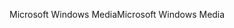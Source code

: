 <span data-ttu-id="1a9ba-101">Microsoft Windows Media</span><span class="sxs-lookup"><span data-stu-id="1a9ba-101">Microsoft Windows Media</span></span>